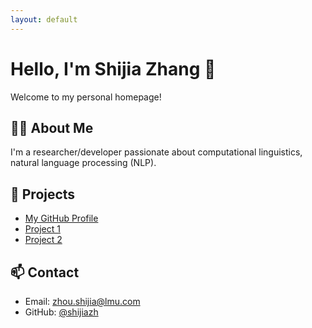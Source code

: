 ```yaml
---
layout: default
---
```


# Hello, I'm Shijia Zhang 👋

Welcome to my personal homepage!

## 🧑‍💻 About Me
I'm a researcher/developer passionate about computational linguistics, natural language processing (NLP).

## 🚀 Projects
- [My GitHub Profile](https://github.com/shijiazh)
- [Project 1](#)
- [Project 2](#)

## 📫 Contact
- Email: zhou.shijia@lmu.com
- GitHub: [@shijiazh](https://github.com/shijiazh)